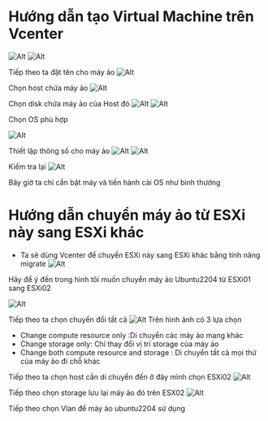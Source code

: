 # Hướng dẫn tạo Virtual Machine trên Vcenter
  ![Alt](/thuctap/anh/Screenshot_871.png)
  ![Alt](/thuctap/anh/Screenshot_872.png)

Tiếp theo ta đặt tên cho máy ảo
  ![Alt](/thuctap/anh/Screenshot_873.png)

Chọn host chứa máy ảo
  ![Alt](/thuctap/anh/Screenshot_874.png)

Chọn disk chứa máy ảo của Host đó
  ![Alt](/thuctap/anh/Screenshot_875.png)
  ![Alt](/thuctap/anh/Screenshot_876.png)

Chọn OS phù hợp

  ![Alt](/thuctap/anh/Screenshot_877.png)
  
Thiết lập thông số cho máy ảo
  ![Alt](/thuctap/anh/Screenshot_878.png)
  ![Alt](/thuctap/anh/Screenshot_879.png)

Kiểm tra lại
  ![Alt](/thuctap/anh/Screenshot_880.png)

Bây giờ ta chỉ cần bật máy và tiến hành cài OS như bình thường

# Hướng dẫn chuyển máy ảo từ ESXi này sang ESXi khác
- Ta sẽ dùng Vcenter để chuyển ESXi này sang ESXi khác bằng tính năng migrate
  ![Alt](/thuctap/anh/Screenshot_881.png)

Hãy để ý đến trong hình tôi muốn chuyển máy ảo Ubuntu2204 từ ESXi01 sang ESXi02

  ![Alt](/thuctap/anh/Screenshot_882.png)

Tiếp theo ta chọn chuyển đổi tất cả
  ![Alt](/thuctap/anh/Screenshot_883.png)
Trên hình ảnh có 3 lựa chọn
  - Change compute resource only :Di chuyển các máy ảo mạng khác
  - Change storage only: Chỉ thay đổi vị trí storage của máy ảo
  - Change both compute resource and storage : Di chuyển tất cả mọi thứ của máy ảo đi chỗ khác

Tiếp theo ta chọn host cần di chuyển đến ở đây mình chọn ESXi02
  ![Alt](/thuctap/anh/Screenshot_884.png)

Tiếp theo chọn storage lưu lại máy ảo đó trên ESX02
  ![Alt](/thuctap/anh/Screenshot_885.png)

Tiếp theo chọn Vlan để máy ảo ubuntu2204 sử dụng